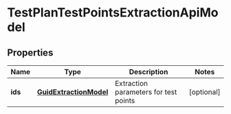 
# TestPlanTestPointsExtractionApiModel

## Properties
| Name | Type | Description | Notes |
| ------------ | ------------- | ------------- | ------------- |
| **ids** | [**GuidExtractionModel**](GuidExtractionModel.md) | Extraction parameters for test points |  [optional] |



